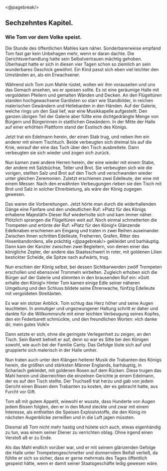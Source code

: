 <@pagebreak/>

<h2>Sechzehntes Kapitel.</h2>

<h3>Wie Tom vor dem Volke speist.</h3>

Die Stunde des öffentlichen Mahles kam näher. Sonderbarerweise
empfand Tom fast gar kein Unbehagen mehr, wenn er daran
dachte. Die Gerichtsverhandlung hatte sein Selbstvertrauen mächtig
gehoben. Überhaupt hatte er sich in diesen vier Tagen schon so
ziemlich an sein wunderbares Geschick gewöhnt. Ein Kind passt
sich eben viel leichter den Umständen an, als ein Erwachsener.

Während sich Tom zum Mahle rüstet, wollen wir ihm vorauseilen
und uns das Gemach ansehen, wo er speisen sollte. Es ist eine
geräumige Halle mit vergoldeten Pfeilern und gemalten Wänden
und Decken. An den Flügeltüren standen hochgewachsene Gardisten
so starr wie Standbilder, in reichen malerischen Gewändern und
Hellebarden in den Händen. Auf der Galerie, welche rings um den
Saal lief, war eine Musikkapelle aufgestellt. Den ganzen übrigen
Teil der Galerie aber füllte eine dichtgedrängte Menge von Bürgern
und Bürgerinnen in stattlichen Gewändern. In der Mitte der Halle
auf einer erhöhten Plattform stand der Esstisch des Königs.

Jetzt trat ein Edelmann herein, der einen Stab trug, und neben
ihm ein anderer mit einem Tischtuch. Beide verbeugten sich dreimal
bis auf die Knie, worauf der eine das Tuch über den Tisch ausbreitete.
Dann verbeugten sie sich wieder und zogen sich zurück.

Nun kamen zwei andere Herren herein, der eine wieder mit einem
Stabe, der andere mit Salzbüchse, Teller und Brot. Sie verbeugten
sich wie die vorigen, stellten Salz und Brot auf den Tisch und verschwanden
wieder unter gleichen Zeremonien. Zuletzt erschienen
zwei Edelleute, der eine mit einem Messer. Nach den erwähnten
Verbeugungen rieben sie den Tisch mit Brot und Salz in solcher
Ehrerbietung, als wäre der König zugegen gewesen.

Das waren die Vorbereitungen. Jetzt hörte man durch die widerhallenden
Gänge eine Fanfare und den undeutlichen Ruf: »Platz
für des Königs erhabene Majestät!« Dieser Ruf wiederholte sich
und kam immer näher. Plötzlich sprangen die Flügeltüren weit auf.
Noch einmal schmetterten die Trompeten und ertönte der Ruf: »Platz
für den König!« Glänzende Edelknaben erschienen am Eingang und
traten in zwei Reihen auseinander. Zwischen ihnen schritten Edelleute,
Freiherren, Grafen, Ritter des Hosenbandordens, alle prächtig 
<@pagebreak/>
gekleidet und barhäuptig. Dann kam der Kanzler zwischen zwei
Begleitern, von denen einer das königliche Zepter, der andere das
Staatsschwert in roter, mit goldenen Lilien bestickter Scheide, die
Spitze nach aufwärts, trug.

Nun erschien der König selbst, bei dessen Sichtbarwerden zwölf
Trompeten erschollen und ebensoviel Trommeln wirbelten. Zugleich
erhoben sich die Bürger auf der Galerie und stimmten in den
brausenden Ruf ein: »Gott erhalte den König!« Hinter Tom kamen
einige Edle seiner näheren Umgebung und den Schluss bildete seine
Ehrenwache, fünfzig Edelleute mit vergoldeten Streitäxten.

Es war ein stolzer Anblick. Tom schlug das Herz höher und seine
Augen leuchteten. In anmutiger und ungezwungener Haltung schritt
er daher und dankte für die Willkommsrufe mit einer leichten Verbeugung
seines Kopfes, den ein Federbarett schmückte, und den
freundlichen Worten: »Ich danke dir, mein gutes Volk!«

Dann setzte er sich, ohne die geringste Verlegenheit zu zeigen,
an den Tisch. Sein Barett behielt er auf, denn so war es Sitte bei
den Königen sowohl, wie auch bei der Familie Canty. Das Gefolge
löste sich auf und gruppierte sich malerisch in der Halle umher.

Nun traten auch unter den Klängen heiterer Musik die Trabanten
des Königs herein, die größten und stärksten Männer Englands,
barhäuptig, in Scharlach gekleidet, mit goldenen Rosen auf dem
Rücken. Diese trugen das Mahl herein und überreichten die einzelnen
Gerichte je einem Edelmann, der es auf den Tisch stellte. Der
Truchseß trat herzu und gab von jedem Gericht einen Bissen dem
Trabanten zu kosten, der es gebracht hatte, aus Furcht vor Gift.

Tom aß mit gutem Appetit, wiewohl er wusste, dass Hunderte
von Augen jedem Bissen folgten, den er in den Mund steckte und
zwar mit einem Interesse, als enthielten die Speisen Explosivstoffe,
die den König im nächsten Augenblicke zerreißen und in die Luft
jagen müssten.

Diesmal aß Tom nicht mehr hastig und hütete sich auch, etwas
eigenhändig zu tun, was einem seiner Diener zu verrichten oblag.
Ohne irgend einen Verstoß aß er zu Ende.

Als das Mahl endlich vorüber war, und er mit seinem glänzenden
Gefolge die Halle unter Trompetengeschmetter und donnerndem
Beifall verließ, da fühlte er sich so sicher, dass er gerne mehrmals
des Tages öffentlich gespeist hätte, wenn er damit seiner Staatsgeschäfte
ledig gewesen wäre.

